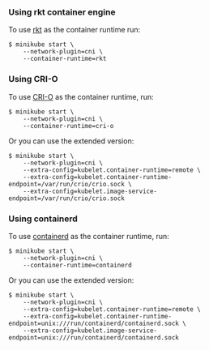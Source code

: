 ### Using rkt container engine

To use [rkt](https://github.com/coreos/rkt) as the container runtime run:

```shell
$ minikube start \
    --network-plugin=cni \
    --container-runtime=rkt
```


### Using CRI-O

To use [CRI-O](https://github.com/kubernetes-incubator/cri-o) as the container runtime, run:

```shell
$ minikube start \
    --network-plugin=cni \
    --container-runtime=cri-o
```

Or you can use the extended version:

```shell
$ minikube start \
    --network-plugin=cni \
    --extra-config=kubelet.container-runtime=remote \
    --extra-config=kubelet.container-runtime-endpoint=/var/run/crio/crio.sock \
    --extra-config=kubelet.image-service-endpoint=/var/run/crio/crio.sock
```

### Using containerd

To use [containerd](https://github.com/containerd/containerd) as the container runtime, run:

```shell
$ minikube start \
    --network-plugin=cni \
    --container-runtime=containerd
```

Or you can use the extended version:

```shell
$ minikube start \
    --network-plugin=cni \
    --extra-config=kubelet.container-runtime=remote \
    --extra-config=kubelet.container-runtime-endpoint=unix:///run/containerd/containerd.sock \
    --extra-config=kubelet.image-service-endpoint=unix:///run/containerd/containerd.sock
```
